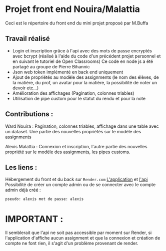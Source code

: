 # Projet front end Nouira/Malattia

Ceci est le répertoire du front end du mini projet proposé par M.Buffa

## Travail réalisé 
 * Login et inscription grâce à l'api avec des mots de passe encryptés avec bcrypt (réalisé à l'aide du code d'un précédent projet personnel et en suivant le tutoriel de Open Classrooms) Ce code en node js a été partagé au groupe de Pierre Bihannic
 * Json web token implémenté en back end uniquement
 * Ajout de propriétés au modèle des assignments (le nom des élèves, de la matière, du prof, un avatar pour la matière, la possibilité de noter un devoir etc...)
 * Amélioration des affichages (Pagination, colonnes triables)
 * Utilisation de pipe custom pour le statut du rendu et pour la note

## Contributions :
Ward Nouira : Pagination, colonnes triables, affichage dans une table avec un dataset. Une partie des nouvelles propriétés sur le modèle des assignments

Alexis Malattia : Connexion et inscription, l'autre partie des nouvelles propriété sur le modèle des assignments, les pipes customs.

## Les liens :
Hébergement du front et du back sur `Render.com` [L'application](https://frontend-projetm-buffa-malattia-nouira.onrender.com) et [l'api](https://api-projet-m-buffa-malattia-nouira.onrender.com)
Possibilité de créer un compte admin ou de se connecter avec le compte admin déjà créé : 

```pseudo: alexis mot de passe: alexis```

# IMPORTANT :
Il semblerait que l'api ne soit pas accessible par moment sur Render, si l'application d'affiche aucun assignment et que la connexion et création de compte ne font rien, il s'agit d'un problème provenant de render.
